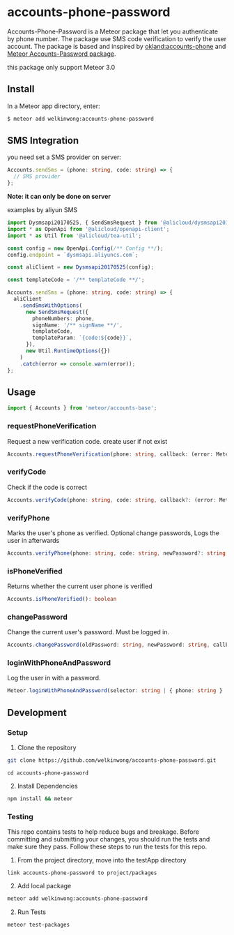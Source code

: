 # accounts-phone-password

Accounts-Phone-Password is a Meteor package that let you authenticate by phone number. The package use SMS code verification to verify the user account. The package is based and inspired by [okland:accounts-phone](https://github.com/okland/accounts-phone) and [Meteor Accounts-Password package](https://github.com/meteor/meteor/tree/devel/packages/accounts-password).

this package only support Meteor 3.0

## Install

In a Meteor app directory, enter:

```sh
$ meteor add welkinwong:accounts-phone-password
```

## SMS Integration

you need set a SMS provider on server:

```ts
Accounts.sendSms = (phone: string, code: string) => {
  // SMS provider
};
```

**Note: it can only be done on server**

examples by aliyun SMS

```ts
import Dysmsapi20170525, { SendSmsRequest } from '@alicloud/dysmsapi20170525';
import * as OpenApi from '@alicloud/openapi-client';
import * as Util from '@alicloud/tea-util';

const config = new OpenApi.Config(/** Config **/);
config.endpoint = `dysmsapi.aliyuncs.com`;

const aliClient = new Dysmsapi20170525(config);

const templateCode = '/** templateCode **/';

Accounts.sendSms = (phone: string, code: string) => {
  aliClient
    .sendSmsWithOptions(
      new SendSmsRequest({
        phoneNumbers: phone,
        signName: '/** signName **/',
        templateCode,
        templateParam: `{code:${code}}`,
      }),
      new Util.RuntimeOptions({})
    )
    .catch(error => console.warn(error));
};
```

## Usage

```ts
import { Accounts } from 'meteor/accounts-base';
```

### requestPhoneVerification

Request a new verification code. create user if not exist

```ts
Accounts.requestPhoneVerification(phone: string, callback: (error: Meteor.Error) => void)
```

### verifyCode

Check if the code is correct

```ts
Accounts.verifyCode(phone: string, code: string, callback?: (error: Meteor.Error) => void)
```

### verifyPhone

Marks the user's phone as verified. Optional change passwords, Logs the user in afterwards

```ts
Accounts.verifyPhone(phone: string, code: string, newPassword?: string, callback?: (error: Meteor.Error) => void)
```

### isPhoneVerified

Returns whether the current user phone is verified

```ts
Accounts.isPhoneVerified(): boolean
```

### changePassword

Change the current user's password. Must be logged in.

```ts
Accounts.changePassword(oldPassword: string, newPassword: string, callback: (error: Meteor.Error) => void)
```

### loginWithPhoneAndPassword

Log the user in with a password.

```ts
Meteor.loginWithPhoneAndPassword(selector: string | { phone: string } | { id: string }, password: string, callback: (error: Meteor.Error) => void)
```

## Development

### Setup

1. Clone the repository

```sh
git clone https://github.com/welkinwong/accounts-phone-password.git
```

```
cd accounts-phone-password
```

2. Install Dependencies

```sh
npm install && meteor
```

### Testing

This repo contains tests to help reduce bugs and breakage. Before committing and submitting your changes, you should run the tests and make sure they pass. Follow these steps to run the tests for this repo.

1. From the project directory, move into the testApp directory

```
link accounts-phone-password to project/packages
```

2. Add local package

```sh
meteor add welkinwong:accounts-phone-password
```

2. Run Tests

```
meteor test-packages
```
